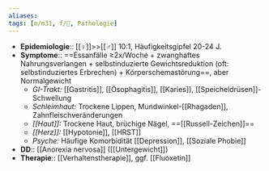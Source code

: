 ```yaml
---
aliases: 
tags: [m/m31, f/💭, Pathologie]
---
```

- **Epidemiologie**:: [[♀]]>>[[♂]] 10:1, Häufigkeitsgipfel 20-24 J.
- **Symptome**:: ==Essanfälle ≥2x/Woche + zwanghaftes Nahrungsverlangen + selbstinduzierte Gewichtsreduktion (oft: selbstinduziertes Erbrechen) + Körperschemastörung==, aber Normalgewicht
	- *GI-Trakt:* [[Gastritis]], [[Ösophagitis]], [[Karies]], [[Speicheldrüsen]]-Schwellung
	- *Schleimhaut:* Trockene Lippen, Mundwinkel-[[Rhagaden]], Zahnfleischveränderungen
	- *[[Haut]]:* Trockene Haut, brüchige Nägel, ==[[Russell-Zeichen]]==
	- *[[Herz]]:* [[Hypotonie]], [[HRST]]
	- *Psyche:* Häufige Komorbidität [[Depression]], [[Soziale Phobie]]
- **DD**:: [[Anorexia nervosa]] ([[Untergewicht]])
- **Therapie**:: [[Verhaltenstherapie]], ggf. [[Fluoxetin]]